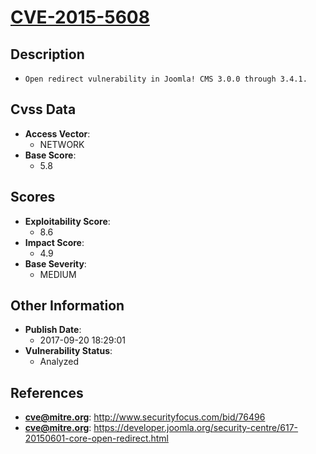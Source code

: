
# [CVE-2015-5608](https://cve.mitre.org/cgi-bin/cvename.cgi?name=CVE-2015-5608)

## Description

- `Open redirect vulnerability in Joomla! CMS 3.0.0 through 3.4.1.`

## Cvss Data

- **Access Vector**:
  - NETWORK
- **Base Score**:
  - 5.8

## Scores

- **Exploitability Score**:
  - 8.6
- **Impact Score**:
  - 4.9
- **Base Severity**:
  - MEDIUM

## Other Information

- **Publish Date**:
  - 2017-09-20 18:29:01
- **Vulnerability Status**:
  - Analyzed

## References

- **cve@mitre.org**: http://www.securityfocus.com/bid/76496
- **cve@mitre.org**: https://developer.joomla.org/security-centre/617-20150601-core-open-redirect.html
